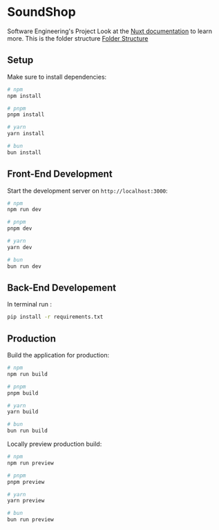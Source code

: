 # SoundShop
Software Engineering's Project
Look at the [Nuxt documentation](https://nuxt.com/docs/getting-started/introduction) to learn more.
This is the folder structure [Folder Structure](https://vueschool.io/articles/vuejs-tutorials/how-to-structure-a-large-scale-vue-js-application)
## Setup

Make sure to install dependencies:

```bash
# npm
npm install

# pnpm
pnpm install

# yarn
yarn install

# bun
bun install
```

## Front-End Development

Start the development server on `http://localhost:3000`:

```bash
# npm
npm run dev

# pnpm
pnpm dev

# yarn
yarn dev

# bun
bun run dev
```
## Back-End Developement
In terminal run :
```bash
pip install -r requirements.txt
```
## Production

Build the application for production:

```bash
# npm
npm run build

# pnpm
pnpm build

# yarn
yarn build

# bun
bun run build
```

Locally preview production build:

```bash
# npm
npm run preview

# pnpm
pnpm preview

# yarn
yarn preview

# bun
bun run preview
```
